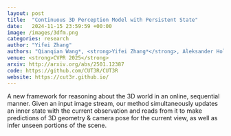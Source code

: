 ```yaml
---
layout: post
title:  "Continuous 3D Perception Model with Persistent State"
date:   2024-11-15 23:59:59 +00:00
image: /images/3dfm.png
categories: research
author: "Yifei Zhang"
authors: "Qianqian Wang*, <strong>Yifei Zhang*</strong>, Aleksander Holynski, Alexei A Efros, and Angjoo Kanazawa"
venue: <strong>CVPR 2025</strong>
arxiv: http://arxiv.org/abs/2501.12387
code: https://github.com/CUT3R/CUT3R
website: https://cut3r.github.io/
---
```

A new framework for reasoning about the 3D world in an online, sequential manner. Given an input image stream, our method simultaneously updates an inner state with the current observation and reads from it to make predictions of 3D geometry & camera pose for the current view, as well as infer unseen portions of the scene.
